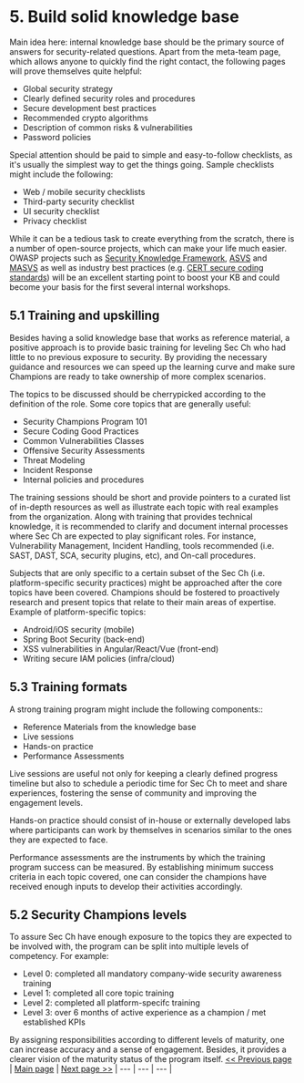 # 5. Build solid knowledge base
Main idea here: internal knowledge base should be the primary source of answers
for security-related questions. Apart from the meta-team page, which allows anyone
to quickly find the right contact, the following pages will prove themselves quite
helpful:
- Global security strategy
- Clearly defined security roles and procedures
- Secure development best practices
- Recommended crypto algorithms
- Description of common risks & vulnerabilities
- Password policies

Special attention should be paid to simple and easy-to-follow checklists, as
it's usually the simplest way to get the things going. Sample checklists might
include the following:
- Web / mobile security checklists
- Third-party security checklist
- UI security checklist
- Privacy checklist

While it can be a tedious task to create everything from the scratch, there is a
number of open-source projects, which can make your life much easier. OWASP projects
such as [Security Knowledge Framework](https://www.securityknowledgeframework.org),
[ASVS](https://www.owasp.org/index.php/Category:OWASP_Application_Security_Verification_Standard_Project)
and [MASVS](https://github.com/OWASP/owasp-masvs) as well as industry best
practices (e.g. [CERT secure coding standards](https://www.securecoding.cert.org/confluence/display/seccode/SEI+CERT+Coding+Standards))
will be an excellent starting point to boost your KB and could become your basis
for the first several internal workshops.

## 5.1 Training and upskilling
Besides having a solid knowledge base that works as reference material, a positive approach is to provide basic training for leveling Sec Ch who had little to no previous exposure to security. By providing the necessary guidance and resources we can speed up the learning curve and make sure Champions are ready to take ownership of more complex scenarios.

The topics to be discussed should be cherrypicked according to the definition of the role. Some core topics that are generally useful:
- Security Champions Program 101
- Secure Coding Good Practices
- Common Vulnerabilities Classes
- Offensive Security Assessments
- Threat Modeling
- Incident Response
- Internal policies and procedures

The training sessions should be short and provide pointers to a curated list of in-depth resources as well as illustrate each topic with real examples from the organization.
Along with training that provides technical knowledge, it is recommended to clarify and document internal processes where Sec Ch are expected to play significant roles. For instance, Vulnerability Management, Incident Handling, tools recommended (i.e. SAST, DAST, SCA, security plugins, etc), and On-call procedures.

Subjects that are only specific to a certain subset of the Sec Ch (i.e. platform-specific security practices) might be approached after the core topics have been covered. Champions should be fostered to proactively research and present topics that relate to their main areas of expertise. Example of platform-specific topics:
- Android/iOS security (mobile)
- Spring Boot Security (back-end)
- XSS vulnerabilities in Angular/React/Vue (front-end)
- Writing secure IAM policies (infra/cloud)

## 5.3 Training formats
A strong training program might include the following components::
- Reference Materials from the knowledge base
- Live sessions
- Hands-on practice
- Performance Assessments

Live sessions are useful not only for keeping a clearly defined progress timeline but also to schedule a periodic time for Sec Ch to meet and share experiences, fostering the sense of community and improving the engagement levels.

Hands-on practice should consist of in-house or externally developed labs where participants can work by themselves in scenarios similar to the ones they are expected to face.

Performance assessments are the instruments by which the training program success can be measured. By establishing minimum success criteria in each topic covered, one can consider the champions have received enough inputs to develop their activities accordingly.

## 5.2 Security Champions levels
To assure Sec Ch have enough exposure to the topics they are expected to be involved with, the program can be split into multiple levels of competency. For example:

- Level 0: completed all mandatory company-wide security awareness training
- Level 1: completed all core topic training
- Level 2: completed all platform-specifc training
- Level 3: over 6 months of active experience as a champion / met established KPIs

By assigning responsibilities according to different levels of maturity, one can increase accuracy and a sense of engagement. Besides, it provides a clearer vision of the maturity status of the program itself.
[<< Previous page](4.%20Set%20up%20communication%20channels.md) | [Main page](../README.md) | [Next page >>](6.%20Maintain%20interest.md)
| --- | --- | --- |
